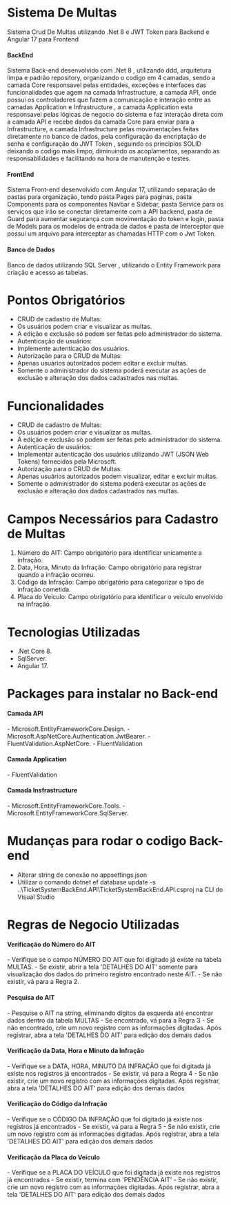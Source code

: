 # Sistema De Multas
Sistema Crud De Multas utilizando .Net 8 e JWT Token para Backend e Angular 17 para Frontend
<h4>BackEnd</h4>
Sistema Back-end desenvolvido com .Net 8 , utilizando ddd, arquitetura limpa e padrão repository, organizando o codigo em 4 camadas, sendo a camada Core responsavel pelas entidades, exceções e interfaces das funcionalidades que agem na camada Infrastructure, a camada API, onde possui os controladores que fazem a comunicação e interação entre as camadas Application e Infrastructure , a camada Application esta responsavel pelas lógicas de negocio do sistema e faz interação direta com a camada API e recebe dados da camada Core para enviar para a Infrastructure, a camada Infrastructure pelas movimentações feitas diretamente no banco de dados, pela configuração da encriptação de senha e configuração do JWT Token , seguindo os principios SOLID deixando o codigo mais limpo, diminuindo os acoplamentos, separando as responsabilidades e facilitando na hora de manutenção e testes.

<h4>FrontEnd</h4>
Sistema Front-end desenvolvido com Angular 17, utilizando separação de pastas para organização, tendo pasta Pages para paginas, pasta Components para os componentes Navbar e Sidebar, pasta Service para os serviços que irão se conectar diretamente com a API backend, pasta de Guard para aumentar segurança com movimentação do token e login, pasta de Models para os modelos de entrada de dados e pasta de Interceptor que possui um arquivo para interceptar as chamadas HTTP com o Jwt Token.

<h4>Banco de Dados</h4>
Banco de dados utilizando SQL Server , utilizando o Entity Framework para criação e acesso as tabelas.

# Pontos Obrigatórios
- CRUD de cadastro de Multas:
 - Os usuários podem criar e visualizar as multas.
 - A edição e exclusão só podem ser feitas pelo administrador do sistema.
- Autenticação de usuários:
 - Implemente autenticação dos usuários.
- Autorização para o CRUD de Multas:
 - Apenas usuários autorizados podem editar e excluir multas.
 - Somente o administrador do sistema poderá executar as ações de exclusão e alteração dos dados cadastrados
nas multas.

# Funcionalidades
- CRUD de cadastro de Multas:
 - Os usuários podem criar e visualizar as multas.
 - A edição e exclusão só podem ser feitas pelo administrador do sistema.
- Autenticação de usuários:
 - Implementar autenticação dos usuários utilizando JWT (JSON Web Tokens) fornecidos pela Microsoft.
- Autorização para o CRUD de Multas:
 - Apenas usuários autorizados podem visualizar, editar e excluir multas.
 - Somente o administrador do sistema poderá executar as ações de exclusão e alteração dos dados cadastrados
nas multas.

# Campos Necessários para Cadastro de Multas
1. Número do AIT: Campo obrigatório para identificar unicamente a infração.
2. Data, Hora, Minuto da Infração: Campo obrigatório para registrar quando a infração ocorreu.
3. Código da Infração: Campo obrigatório para categorizar o tipo de infração cometida.
4. Placa do Veículo: Campo obrigatório para identificar o veículo envolvido na infração.

# Tecnologias Utilizadas
- .Net Core 8.
- SqlServer.
- Angular 17.

# Packages para instalar no Back-end
<h4>Camada API</h4>
- Microsoft.EntityFrameworkCore.Design.
- Microsoft.AspNetCore.Authentication.JwtBearer.
- FluentValidation.AspNetCore.
- FluentValidation
<h4>Camada Application</h4>
- FluentValidation
<h4>Camada Insfrastructure</h4>
- Microsoft.EntityFrameworkCore.Tools.
- Microsoft.EntityFrameworkCore.SqlServer.

# Mudanças para rodar o codigo Back-end
- Alterar string de conexão no appsettings.json
- Utilizar o comando dotnet ef database update -s  ..\TicketSystemBackEnd.API\TicketSystemBackEnd.API.csproj na CLI do Visual Studio

# Regras de Negocio Utilizadas
<h4> Verificação do Número do AIT</h4>
- Verifique se o campo NÚMERO DO AIT que foi digitado já existe na tabela MULTAS.
- Se existir, abrir a tela 'DETALHES DO AIT' somente para visualização dos dados do primeiro registro encontrado
neste AIT.
- Se não existir, vá para a Regra 2.
 
<h4>Pesquisa do AIT</h4>
- Pesquise o AIT na string, eliminando dígitos da esquerda até encontrar dados dentro da tabela MULTAS
- Se encontrado, vá para a Regra 3
- Se não encontrado, crie um novo registro com as informações digitadas. Após registrar, abra a tela 'DETALHES
DO AIT' para edição dos demais dados

<h4>Verificação da Data, Hora e Minuto da Infração</h4>
- Verifique se a DATA, HORA, MINUTO DA INFRAÇÃO que foi digitada já existe nos registros já encontrados
- Se existir, vá para a Regra 4
- Se não existir, crie um novo registro com as informações digitadas. Após registrar, abra a tela 'DETALHES DO
AIT' para edição dos demais dados

<h4>Verificação do Código da Infração</h4>
- Verifique se o CÓDIGO DA INFRAÇÃO que foi digitado já existe nos registros já encontrados
- Se existir, vá para a Regra 5
- Se não existir, crie um novo registro com as informações digitadas. Após registrar, abra a tela 'DETALHES DO
AIT' para edição dos demais dados

<h4>Verificação da Placa do Veículo</h4>
- Verifique se a PLACA DO VEÍCULO que foi digitada já existe nos registros já encontrados
- Se existir, termina com 'PENDÊNCIA AIT'
- Se não existir, crie um novo registro com as informações digitadas. Após registrar, abra a tela 'DETALHES DO
AIT' para edição dos demais dados
